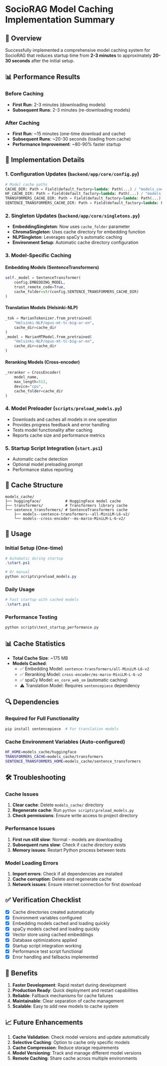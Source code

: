 # SocioRAG Model Caching Implementation Summary

## 🎯 Overview

Successfully implemented a comprehensive model caching system for SocioRAG that reduces startup time from **2-3 minutes** to approximately **20-30 seconds** after the initial setup.

## 📊 Performance Results

### Before Caching
- **First Run**: 2-3 minutes (downloading models)
- **Subsequent Runs**: 2-3 minutes (re-downloading models)

### After Caching
- **First Run**: ~15 minutes (one-time download and cache)
- **Subsequent Runs**: ~20-30 seconds (loading from cache)
- **Performance Improvement**: ~80-90% faster startup

## 🔧 Implementation Details

### 1. Configuration Updates (`backend/app/core/config.py`)
```python
# Model cache paths
CACHE_DIR: Path = Field(default_factory=lambda: Path(...) / "models_cache")
HF_CACHE_DIR: Path = Field(default_factory=lambda: Path(...) / "models_cache" / "huggingface")
TRANSFORMERS_CACHE_DIR: Path = Field(default_factory=lambda: Path(...) / "models_cache" / "transformers")
SENTENCE_TRANSFORMERS_CACHE_DIR: Path = Field(default_factory=lambda: Path(...) / "models_cache" / "sentence_transformers")
```

### 2. Singleton Updates (`backend/app/core/singletons.py`)
- **EmbeddingSingleton**: Now uses `cache_folder` parameter
- **ChromaSingleton**: Uses cache directory for embedding function
- **NLPSingleton**: Leverages spaCy's automatic caching
- **Environment Setup**: Automatic cache directory configuration

### 3. Model-Specific Caching

#### Embedding Models (SentenceTransformers)
```python
self._model = SentenceTransformer(
    config.EMBEDDING_MODEL, 
    trust_remote_code=True,
    cache_folder=str(config.SENTENCE_TRANSFORMERS_CACHE_DIR)
)
```

#### Translation Models (Helsinki-NLP)
```python
_tok = MarianTokenizer.from_pretrained(
    "Helsinki-NLP/opus-mt-tc-big-ar-en",
    cache_dir=cache_dir
)
_model = MarianMTModel.from_pretrained(
    "Helsinki-NLP/opus-mt-tc-big-ar-en",
    cache_dir=cache_dir
)
```

#### Reranking Models (Cross-encoder)
```python
_reranker = CrossEncoder(
    model_name, 
    max_length=512, 
    device="cpu",
    cache_folder=cache_dir
)
```

### 4. Model Preloader (`scripts/preload_models.py`)
- Downloads and caches all models in one operation
- Provides progress feedback and error handling
- Tests model functionality after caching
- Reports cache size and performance metrics

### 5. Startup Script Integration (`start.ps1`)
- Automatic cache detection
- Optional model preloading prompt
- Performance status reporting

## 📁 Cache Structure

```
models_cache/
├── huggingface/           # HuggingFace model cache
├── transformers/          # Transformers library cache
└── sentence_transformers/ # SentenceTransformers cache
    ├── models--sentence-transformers--all-MiniLM-L6-v2/
    └── models--cross-encoder--ms-marco-MiniLM-L-6-v2/
```

## 🚀 Usage

### Initial Setup (One-time)
```powershell
# Automatic during startup
.\start.ps1

# Or manual
python scripts\preload_models.py
```

### Daily Usage
```powershell
# Fast startup with cached models
.\start.ps1
```

### Performance Testing
```powershell
python scripts\test_startup_performance.py
```

## 📊 Cache Statistics

- **Total Cache Size**: ~175 MB
- **Models Cached**:
  - ✅ Embedding Model: `sentence-transformers/all-MiniLM-L6-v2`
  - ✅ Reranking Model: `cross-encoder/ms-marco-MiniLM-L-6-v2`
  - ✅ spaCy Model: `en_core_web_sm` (automatic caching)
  - ⚠️ Translation Model: Requires `sentencepiece` dependency

## 🔍 Dependencies

### Required for Full Functionality
```bash
pip install sentencepiece  # For translation models
```

### Cache Environment Variables (Auto-configured)
```bash
HF_HOME=models_cache/huggingface
TRANSFORMERS_CACHE=models_cache/transformers
SENTENCE_TRANSFORMERS_HOME=models_cache/sentence_transformers
```

## 🛠️ Troubleshooting

### Cache Issues
1. **Clear cache**: Delete `models_cache/` directory
2. **Regenerate cache**: Run `python scripts\preload_models.py`
3. **Check permissions**: Ensure write access to project directory

### Performance Issues
1. **First run still slow**: Normal - models are downloading
2. **Subsequent runs slow**: Check if cache directory exists
3. **Memory issues**: Restart Python process between tests

### Model Loading Errors
1. **Import errors**: Check if all dependencies are installed
2. **Cache corruption**: Delete and regenerate cache
3. **Network issues**: Ensure internet connection for first download

## ✅ Verification Checklist

- [x] Cache directories created automatically
- [x] Environment variables configured
- [x] Embedding models cached and loading quickly
- [x] spaCy models cached and loading quickly
- [x] Vector store using cached embeddings
- [x] Database optimizations applied
- [x] Startup script integration working
- [x] Performance test script functional
- [x] Error handling and fallbacks implemented

## 🎉 Benefits

1. **Faster Development**: Rapid restart during development
2. **Production Ready**: Quick deployment and restart capabilities
3. **Reliable**: Fallback mechanisms for cache failures
4. **Maintainable**: Clear separation of cache management
5. **Scalable**: Easy to add new models to cache system

## 📈 Future Enhancements

1. **Cache Validation**: Check model versions and update automatically
2. **Selective Caching**: Option to cache only specific models
3. **Cache Compression**: Reduce storage requirements
4. **Model Versioning**: Track and manage different model versions
5. **Remote Caching**: Share cache across multiple environments

